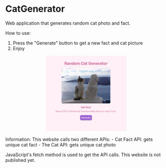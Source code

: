 # CatGenerator
Web application that generates random cat photo and fact.

How to use:
1. Press the "Generate" button to get a new fact and cat picture
2. Enjoy 

<p align="center">
  <img src="Preview.PNG" width="250px" height="auto" title="hover text" alt="Preview of Cat Generator">
</p>
Information:
This website calls two different APIs:
- Cat Fact API: gets unique cat fact
- The Cat API: gets unique cat photo

JavaScript's fetch method is used to get the API calls.
This website is not published yet.


